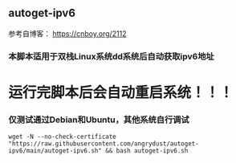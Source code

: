## autoget-ipv6

参考自博客： https://cnboy.org/2112

### 本脚本适用于双栈Linux系统dd系统后自动获取ipv6地址

# 运行完脚本后会自动重启系统！！！

### 仅测试通过Debian和Ubuntu，其他系统自行调试

```
wget -N --no-check-certificate "https://raw.githubusercontent.com/angrydust/autoget-ipv6/main/autoget-ipv6.sh" && bash autoget-ipv6.sh
```
